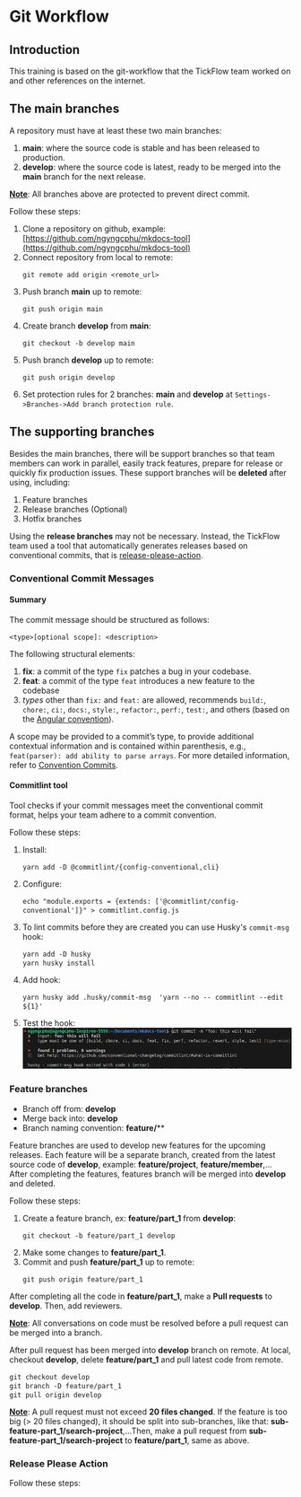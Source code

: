 # Git Workflow

## Introduction
This training is based on the git-workflow that the TickFlow team worked on and other references on the internet.

## The main branches
A repository must have at least these two main branches:
<div class="annotate" markdown>

1. **main**: where the source code is stable and has been released to production.
2. **develop**: where the source code is latest, ready to be merged into the **main** branch for the next release.

</div>

**<u>Note</u>**: All branches above are protected to prevent direct commit.

Follow these steps:
<div class="annotate" markdown>

1. Clone a repository on github, example: [https://github.com/ngyngcphu/mkdocs-tool](https://github.com/ngyngcphu/mkdocs-tool)
2. Connect repository from local to remote:
    ```
    git remote add origin <remote_url>
    ```
3. Push branch **main** up to remote:
    ```
    git push origin main
    ```
4. Create branch **develop** from **main**:
    ```
    git checkout -b develop main
    ```
5. Push branch **develop** up to remote:
    ```
    git push origin develop
    ```
6. Set protection rules for 2 branches: **main** and **develop** at `Settings->Branches->Add branch protection rule`.

</div>

## The supporting branches
Besides the main branches, there will be support branches so that team members can work in parallel, easily track features, prepare for release or quickly fix production issues. These support branches will be **deleted** after using, including:
<div class="annotate" markdown>

1. Feature branches
2. Release branches (Optional)
3. Hotfix branches

</div>

Using the **release branches** may not be necessary. Instead, the TickFlow team used a tool that automatically generates releases based on conventional commits, that is [release-please-action](https://github.com/google-github-actions/release-please-action).

### Conventional Commit Messages

#### Summary
The commit message should be structured as follows:
```
<type>[optional scope]: <description>
```
The following structural elements:
<div class="annotate" markdown>

1. **fix**: a commit of the type `fix` patches a bug in your codebase.
2. **feat**: a commit of the type `feat` introduces a new feature to the codebase
3. _types_ other than `fix:` and `feat:` are allowed, recommends `build:`, `chore:`, `ci:`, `docs:`, `style:`, `refactor:`, `perf:`, `test:`, and others (based on the [Angular convention](https://github.com/angular/angular/blob/22b96b9/CONTRIBUTING.md#-commit-message-guidelines)).

</div>

A scope may be provided to a commit’s type, to provide additional contextual information and is contained within parenthesis, e.g., `feat(parser): add ability to parse arrays`. For more detailed information, refer to [Convention Commits](https://www.conventionalcommits.org/en/v1.0.0/).

#### Commitlint tool
Tool checks if your commit messages meet the conventional commit format, helps your team adhere to a commit convention.

Follow these steps:
<div class="annotate" markdown>

1. Install:
    ```
    yarn add -D @commitlint/{config-conventional,cli}
    ```
2. Configure:
    ```
    echo "module.exports = {extends: ['@commitlint/config-conventional']}" > commitlint.config.js
    ```
3. To lint commits before they are created you can use Husky's `commit-msg` hook:
    ```
    yarn add -D husky
    yarn husky install
    ```
4. Add hook:
    ```
    yarn husky add .husky/commit-msg  'yarn --no -- commitlint --edit ${1}'
    ```
5. Test the hook:
    ![test-hook](../assets/test-hook.png)
</div>


### Feature branches
- Branch off from: **develop**
- Merge back into: **develop**
- Branch naming convention: **feature/****

Feature branches are used to develop new features for the upcoming releases. Each feature will be a separate branch, created from the latest source code of **develop**, example: **feature/project**, **feature/member**,... After completing the features, features branch will be merged into **develop** and deleted.

Follow these steps:
<div class="annotate" markdown>

1. Create a feature branch, ex: **feature/part_1** from **develop**:
    ```
    git checkout -b feature/part_1 develop
    ```
2. Make some changes to **feature/part_1**.
3. Commit and push **feature/part_1** up to remote:
    ```
    git push origin feature/part_1
    ```

</div>

After completing all the code in **feature/part_1**, make a **Pull requests** to **develop**. Then, add reviewers.

**<u>Note</u>**: All conversations on code must be resolved before a pull request can be merged into a branch.

After pull request has been merged into **develop** branch on remote. At local, checkout **develop**, delete **feature/part_1** and pull latest code from remote.
```
git checkout develop
git branch -D feature/part_1
git pull origin develop
```

**<u>Note</u>**: A pull request must not exceed **20 files changed**. If the feature is too big (> 20 files changed), it should be split into sub-branches, like that: **sub-feature-part_1/search-project**,...Then, make a pull request from **sub-feature-part_1/search-project** to **feature/part_1**, same as above.

### Release Please Action


Follow these steps:
<div class="annotate" markdown>



</div>